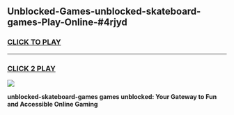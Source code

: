 
## Unblocked-Games-unblocked-skateboard-games-Play-Online-#4rjyd
<h3>
<a href="https://premium.freeplayer.one?title=unblocked-skateboard-games&ref=27F">CLICK TO PLAY</a></h3>
<hr>

<h3>
<a href="https://premium.freeplayer.one?title=unblocked-skateboard-games&ref=27F">CLICK 2 PLAY</a>
  
</h3>

<a href="https://premium.freeplayer.one?title=unblocked-skateboard-games&ref=27F"><img src="https://clearcache.store/games.png"></a>


**unblocked-skateboard-games games unblocked: Your Gateway to Fun and Accessible Online Gaming**
